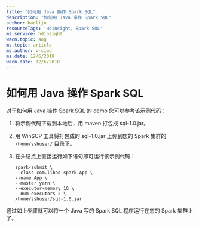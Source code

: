 ```yaml
---
title: "如何用 Java 操作 Spark SQL"
description: "如何用 Java 操作 Spark SQL"
author: baolijn
resourceTags: 'Hdinsight, Spark SQL'
ms.service: hdinsight
wacn.topic: aog
ms.topic: article
ms.author: v-ciwu
ms.date: 12/6/2018
wacn.date: 12/6/2018
---
```


# 如何用 Java 操作 Spark SQL

对于如何用 Java 操作 Spark SQL 的 demo 您可以参考该[示例代码](D:\GitHub\AOG-CodeSample\HDInsight\aog-hdinsight-howto-operate-spark-sql-by-java\JavaSparkSQLDemo-master)：

1. 将示例代码下载到本地后，用 maven 打包成 sql-1.0.jar。
2. 用 WinSCP 工具将打包成的 sql-1.0.jar 上传到您的 Spark 集群的 `/home/sshuser/` 目录下。
3. 在头结点上直接运行如下语句即可运行该示例代码：

    ```shell
    spark-submit \
    --class com.libao.spark.App \
    --name App \
    --master yarn \
    --executor-memory 1G \
    --num-executors 2 \
    /home/sshuser/sql-1.0.jar
    ```

通过如上步骤就可以将一个 Java 写的 Spark SQL 程序运行在您的 Spark 集群上了。